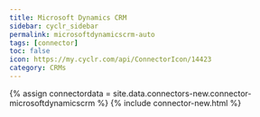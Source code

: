 ```yaml
---
title: Microsoft Dynamics CRM
sidebar: cyclr_sidebar
permalink: microsoftdynamicscrm-auto
tags: [connector]
toc: false
icon: https://my.cyclr.com/api/ConnectorIcon/14423
category: CRMs
---
```

{% assign connectordata = site.data.connectors-new.connector-microsoftdynamicscrm %}
{% include connector-new.html %}	